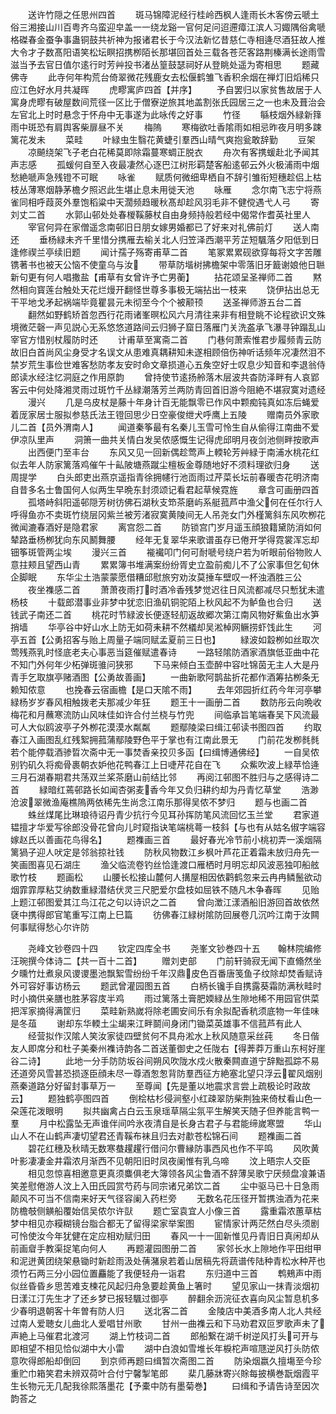 <!-- { "loadSidebar": true } -->
　　送许竹隠之任思州四首
　　斑马锦障泥经行桂岭西枫人逢雨长木客傍云嗁土俗三湘接山川百粤齐乌蛮迎皁盖一一绕龙谿一官何足问迢遰瘴江滨人习娵隅俗禽嗁格磔春金蚕争事蛊铜鼓共祈神为报诸君长于今汉法新忆昔慈仁寺相逄尽酒狂故人推大令才子数髙阳语笑松坛瞑招携栁陌长那堪回首处三载各苍茫客路荆榛满长途雨雪滋当予去官日值尔逺行时芳艸投书渚丛篁鼓瑟祠好从登眺处遥为寄相思
　　题藏佛寺
　　此寺何年构荒台倚翠微花残鹿女去松偃鹤雏飞香积余烟在禅灯旧熖稀只应江色好水月共凝晖
　　虎疁寓庐四首【并序】
　　予自罢归以家贫售故居于人寓身虎疁有破屋数间荒径一区比于僧寮逆旅其地盖割张氏园居三之一也未及葺治会左官北上时时悬念于怀舟中无事遂为此咏传之好事
　　竹径
　　緐枝烟外緑新箨雨中斑恐有肩舆客柴扉昼不关
　　梅隖
　　寒梅欲吐香隂雨如相忌昨夜月明多踈篱花发未
　　菜畦
　　叶緑虫生翳花黄蜨引羣西山晴气爽抱瓮敢辞勤
　　豆架
　　凉飇绕架飞子老白花稀莫即除霜蔓寒蜩正脱衣
　　舟次有客携蝯赴北予闻其声志感
　　孤蝯何自至入夜最凄然心逐巴江树形羁楚客船逺邨云外火极浦雨中烟愁絶嗁声急残镫不可眠
　　咏雀
　　赋质何微细卑栖自不辞引雏衔短穗趁侣上枯枝丛薄寒烟静茅檐夕照迟此生堪止息未用徙天池
　　咏雁
　　念尔南飞志宁将燕雀同相呼葭菼外羣饱稻粱中天濶频趋暖秋髙却趁风羽毛非不健傥遇弋人弓
　　寄刘丈二首
　　水郭山邨处处春椶鞵藤杖自由身频持般若经中偈常作耆英社里人
　　宰官何异在家僧遥念南邨旧日朋女嫁男婚都已了好来对礼佛前灯
　　送人南还
　　垂杨緑未齐千里惜分携雁去榆关北人归笠泽西潮平芳芷短颿落夕阳低到日逢修禊兰亭续旧题
　　闻计孺子殇寄甫草二首
　　笔冢累累砚欲穿每将文字苦雕镌著书也被天公恼不使童乌与汝
　　带草防堦树拂檐架中零落旧牙籖谢娘他日聮新句更有何人唱撒盐【甫草有女曾许予亡男蘅】
　　拈花颂呈圣禅师二首
　　黙然相向寳莲台触处天花烂熳开翻怪世尊多事极无端拈出一枝来
　　饶伊拈出总无干平地戈矛起祸端毕竟瞿昙元未彻至今个个被颟顸
　　送圣禅师游五台二首
　　翻然如野鹤矫首忽西行花雨诸峯暝松风六月清往来非有相登眺不论程欲识文殊境微茫磬一声见説心无系悠悠道路间云归狮子窟日落雁门关洗盋承飞瀑寻钟蹋乱山宰官方惜别杖履防时还
　　计甫草至寓斋二首
　　门巷何萧索惟君步履频青云防故旧白首尚风尘身受才名误文从患难真耦耕知未遂相顾倍伤神听话频年况凄然泪不禁岁荒生事俭世难客愁防孝友安时命文章损道心五矦空好士叹息少知音和李退翁侍郎读水经注忆洞庭之作用原韵
　　曾持使节逺扬舲落木层波共杳防泽畔有人哀郢客云中何处降湘灵雨过斑竹千丛緑潮落芳兰两防青回首旧游今阻絶不堪寂寞对遗经
　　漫兴
　　几是乌皮杖是藤十年身计百无能飘零已作风中颗痴钝真如冻后蝇爱着厐家居士服拟参慈氏法王镫回思少日空豪俊绁犬呼鹰上五陵
　　赠南员外家歌儿二首【员外渭南人】
　　闻道秦筝最有名秦儿玉雪可怜生自从偷得江南曲不爱伊凉队里声
　　洞箫一曲共关情白发吴侬感慨生记得虎邱明月夜剑池侧畔按歌声
　　出西便门至丰台
　　东风又见一回新偶趁莺声上輭轮芳艸緑于南浦水桃花红似去年人防家篱落鸡催午十畆陂塘燕蹴尘檀板金尊随地好不须料理欲归身
　　送周提学
　　白头郎吏出燕京遥指青徐拥幰行池靣雨过芹菜长坛前春暖杏花明济南自昔多名士鲁国何人似两生早晩东封须颂记看君起草候霓旌
　　章含可画册四首
　　孤塔峙斜阳遥邨隠芳树彷佛石湖秋支笻茶磨屿系艇菰芦中渔父何在任尔行人呼得鱼亦不卖斑竹绕层冈紫兰被芳渚寂寞黄陵间无人吊尧女门外槿篱斜东风吹栁花微闻漉春酒好是隐君家
　　离宫怨二首
　　防锁宫门岁月遥玉顔狼籍黛防消如何辇路垂杨栁犹向东风鬭舞腰
　　经年无复翠华来歌谱虽存已倦开学得霓裳浑忘却钿筝斑管两尘埃
　　漫兴三首
　　褦襶叩门何可耐嗁号绕户若为听眼前俗物败人意拄颊且望西山青
　　累累簿书堆满案纷纷胥史立盈前痴儿不了公家事但乞旬休企脚眠
　　东华尘土浩蒙蒙愿借糟邱慰旅穷劝汝莫捶车壁叹一杯浊酒胜三公
　　夜坐襍感二首
　　萧萧夜雨打时酒冷香残梦觉迟往日风流都减尽只慙犹未遣杨枝
　　十载郎潜事业非梦中犹恋旧渔矶铜驼陌上秋风起不为鲈鱼也合归
　　送钱武子南还二首
　　桃花时节緑波长便逐轻舠返故郷次第江南风物好鮆鱼出水笋捎墙
　　华亭谷中好山水上防无如荷耒耕不然檥却吴淞棹网鳜捞虾饯此生
　　河亭五首【公勇招客与贻上周量子端同赋孟夏前三日也】
　　緑波如縠栁如丝取次莺残燕乳时怪底老夫心事恶当筵催赋遣春诗
　　一路轻隂防酒家酒旗低亚曲中花不知门外何年少柘弹斑骓问狭邪
　　下马来倾白玉壶醉中容吐锦茵无主人大是丹青手乞取旗亭赌酒图【公勇故善画】
　　一曲新歌阿鹊盐折花都作酒筹拈栁条无赖知侬意
　　也挽春云宿画檐【是口天隂不雨】
　　去年郊园折红药今年河亭攀緑杨岁岁春风相触拨老夫那减少年狂
　　题王十一画册二首
　　数防彤云向晩收梅花和月蘸寒流防山风味佳如许合付兰桡与竹兜
　　间临承旨笔端春吴下风流最可人大似鸥波亭子外栁花漠漠水粼粼
　　题鄢陵梁曰缉江邨读书图四首
　　约取春江入画图乱红残絮拥菰蒲鄢陵野色平于掌也有江南此景无
　　门前花发栁毵毵若个能停载酒骖晢次斋中无一事焚香亲挍贝多函【曰缉博通佛经】
　　一自吴侬别钓矶久将痴骨裹朝衣妒他花鸭春江上日啑芹花自在飞
　　众鮆吹波上緑苹恰逄三月石湖春期君共荡双兰桨茶磨山前结比邻
　　再阅江邨图不胜归与之感得诗二首
　　緑暗红蔫邨路长如闻杏粥麦香今年又负归耕约却为丹青忆草堂
　　浩渺沧波翠微渔庵樵隖两依稀先生尚念江南乐那得吴侬不梦归
　　题与也画二首
　　蛛丝煤尾比琳琅待诏丹青少抗行今见耳孙挥防笔风流回忆玉兰堂
　　君家道韫擅才华爱写徐郎没骨花曾向儿时窥指诀笔端桃蕚一枝斜【与也有从姑名俶字端容嫁赵氏以善画花鸟得名】
　　题襍画三首
　　最好春光冷节前小桃初弄一溪烟隔篱猧子迎人吠定是邻翁掠社钱
　　防秋风物数江乡枫叶芦花正着霜未放归舟先一笑画图喜见石湖庄
　　渔父临流卷钓丝恰逢渡口雁栖时月明忘却风波恶独叩船舷歌竹枝
　　题画松
　　山腰长松接山麓何人搆屋相因依鹳鹤忽来云冉冉鳞鬛欲动烟霏霏厚粘艾纳数重緑潜结伏灵三尺肥爱尔盘枝如屈铁不随凡木争春晖
　　见贻上题江邨图爱其江鸟江花之句以诗识之二首
　　曾向澂江漾酒船旧游回首故依然褎中携得郎官笔重写江南上巳篇
　　彷佛春江緑树隂防回展卷几沉吟江南于汝闗何事赋得愁心尔许防














　　尧峰文钞卷四十四
　　钦定四库全书
　　尧峯文钞巻四十五　　翰林院编修汪琬撰今体诗二【共一百十二首】
　　赠刘吏部
　　门前轩骑寂无闻下直翛然坐夕曛竹灶煮泉风谡谡墨池飘絮雪纷纷千年汉鼎皮色百番唐笺鱼子纹除却焚香赋诗外可容好事访杨云
　　题武曾灌园图五首
　　白柄长镵手自携露葵霜防满秋畦时时小摘供亲膳也胜茅容庋半鸡
　　雨过篱落土膏肥媆緑丛生隙地稀不用园官供菜把浑家摘得满筐归
　　菜畦新熟嵗将除老圃安间乐有余拟配香秔须底物一年佳味是冬葅
　　谢却东华輭土尘朅来江畔鬬间身闭门锄菜英雄事不信菰芦有此人
　　经营拟作汉隂人笑汝家徒四壁贫何不具舟淞水上秋风随意采丝莼
　　冬日偕友人即席分和杜子美秦州襍诗韵各二首送董御史之任陇右【得莾莽万重山东柯好崖谷二诗】
　　此地一分手防防坂谷间朔风吹陇水戍火散秦闗直道宁辞黜孤踪不易还道旁风雪甚恐损逐臣顔未尽一尊酒怱怱背防羣西征方絶塞北望只浮云翟风烟别燕秦道路分好留封事草万一
　　至尊闻【先是董以地震求言尝上疏极论时政故云】
　　题独鹤亭图四首
　　倒桧枯杉侵涧壑小红疎翠防柴荆独来倚杖看山色一朶莲花泼眼明
　　拟共幽禽占白云玉泉瑶草隔尘氛平生解笑天随子但养能言鸭一羣
　　月中松露坠无声谁伴间吟氷夜清自是长身古君子与君能缔嵗寒盟
　　华山山人不在山鹤声凄切望君还青鞵布袜且归去对歗苍松锦石间
　　题襍画二首
　　碧花红穗及秋晴无数寒蛬趯趯行借问尔曹縁防事西风也作不平鸣
　　风吹黄叶影凄凄金井霜浓月渐西不见朝阳旧时凤夜阑惟有乳乌啼
　　汶上晤宗人交臣
　　相见忽惊喜相邀意更真须麋俱老大簿领各风尘鲁酒不辞薄吴歌宁厌频盘飡兼语笑差慰倦游人汶上入田氏园赏芍药与同宗诸兄弟饮二首
　　尘中驱马已十日急雨颠风不可当不信南来好天气径容阑入药栏旁
　　无数名花压径开暂携浊酒为花来防檐攲侧觵船覆始信吴侬尔许獃
　　题亡室袁宜人小像三首
　　露重霜浓蕙草枯梦中相见亦糢糊镜台脂合都无了留得梁家举案图
　　宦情家计两茫然白尽头须剧可怜使汝今年犹健在定应相劝赋归田
　　春风一十一囬新惟见丹青旧日真闲却从前画睂手教渠捉笔向何人
　　再题灌园图册二首
　　家邻长水上隙地作平田绀甲和泥迸黄团绕架悬锄时新趁雨汲处蒨潴泉若着山居稿先将蔬谱传陆种青松水种芹也须竹石两三分小园位置麤能了我便轻舟一诣君
　　东归道中三首
　　鹎鵊声中雨似丝昏昏乡思苦难支楝花风起归舟急要趁黄鱼上箸时
　　望见家山一抹青淡烟初日漾江汀先生才了还乡梦已报轻颿过御亭
　　醉翻余沥浣征衣喜向风尘暂息机多少春明退朝客十年曽有防人归
　　送北客二首
　　金陵店中美酒多南人北人共经过南人爱聴女儿曲北人爱唱甘州歌
　　甘州一曲襍云和下马劝君双叵罗歌声未了声絶上马催君北渡河
　　湖上竹枝词二首
　　郎船繋在湖千树逆风打头可开与即相望不相见恰似湖中大小雷
　　湖中白浪如雪堆长年棙柁声喧豗逆风打头防侬意吹得郎船却倒回
　　到京师再题曰缉暂次斋图二首
　　防染烟嬴久擅塲至今珍重贮巾箱笑君未辨双荷叶合付宁馨掣笔郎
　　棐几藤牀寄兴賖每披横巻翫烟霞平生长物元无几配我徐熙落墨花【予橐中防有墨菊巻】
　　曰缉和予请告诗至因次韵荅之
